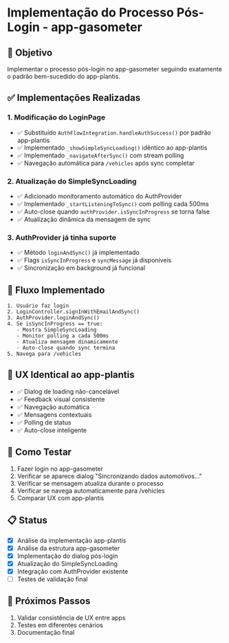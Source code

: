 # Implementação do Processo Pós-Login - app-gasometer

## 🎯 Objetivo
Implementar o processo pós-login no app-gasometer seguindo exatamente o padrão bem-sucedido do app-plantis.

## ✅ Implementações Realizadas

### **1. Modificação do LoginPage**
- ✅ Substituído `AuthFlowIntegration.handleAuthSuccess()` por padrão app-plantis
- ✅ Implementado `_showSimpleSyncLoading()` idêntico ao app-plantis
- ✅ Implementado `_navigateAfterSync()` com stream polling
- ✅ Navegação automática para `/vehicles` após sync completar

### **2. Atualização do SimpleSyncLoading**
- ✅ Adicionado monitoramento automático do AuthProvider
- ✅ Implementado `_startListeningToSync()` com polling cada 500ms
- ✅ Auto-close quando `authProvider.isSyncInProgress` se torna false
- ✅ Atualização dinâmica da mensagem de sync

### **3. AuthProvider já tinha suporte**
- ✅ Método `loginAndSync()` já implementado
- ✅ Flags `isSyncInProgress` e `syncMessage` já disponíveis
- ✅ Sincronização em background já funcional

## 🔄 Fluxo Implementado

```
1. Usuário faz login
2. LoginController.signInWithEmailAndSync()
3. AuthProvider.loginAndSync()
4. Se isSyncInProgress == true:
   - Mostra SimpleSyncLoading
   - Monitor polling a cada 500ms
   - Atualiza mensagem dinamicamente
   - Auto-close quando sync termina
5. Navega para /vehicles
```

## 🎨 UX Identical ao app-plantis

- ✅ Dialog de loading não-cancelável
- ✅ Feedback visual consistente
- ✅ Navegação automática
- ✅ Mensagens contextuais
- ✅ Polling de status
- ✅ Auto-close inteligente

## 🧪 Como Testar

1. Fazer login no app-gasometer
2. Verificar se aparece dialog "Sincronizando dados automotivos..."
3. Verificar se mensagem atualiza durante o processo
4. Verificar se navega automaticamente para /vehicles
5. Comparar UX com app-plantis

## 📋 Status

- [x] Análise da implementação app-plantis
- [x] Análise da estrutura app-gasometer  
- [x] Implementação do dialog pós-login
- [x] Atualização do SimpleSyncLoading
- [x] Integração com AuthProvider existente
- [ ] Testes de validação final

## 🎯 Próximos Passos

1. Validar consistência de UX entre apps
2. Testes em diferentes cenários
3. Documentação final